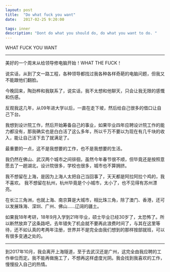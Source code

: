 ```yaml
---
layout: post
title:  "Do what fuck you want"
date:   2017-02-25 9:20:00

tags: inner
description: "Dont do what you should do, do what you want to do. "
---
```



<span class="post__tag--blue">WHAT FUCK</span>
<span class="post__tag">YOU WANT</span>

------

美好的一个周末从给领导修电脑开始！WHAT THE FUCK！

说实话，从到了文一路工程，各种领导都找过我各种各样奇葩的电脑问题，但我又不能跟他们翻脸。

今晚回来，陶劲桦和我联系了，说实话，我不太想和他聊天，只会让我无限的感慨和伤感。

反观我这几年，从09年进大学以后，一直在走下坡，然后给自己很多的借口让自己下台。

我想到设计院工作，然后开始筹备自己的事业，如果毕业四年应聘设计院工作的能力都没有，那我确实也是白白活了这么多年，所以千万不要以为现在有几千块的收入，能让自己活下去了就满足了。

最重要的一点，这不是我想要的工作，也不是我想要的生活。

我仍然在佛山、武汉两个城市之间徘徊，虽然今年春节很不顺，但毕竟还是按照意愿去了一趟湖北，设计院很多，学校也很多，城市也不算拥挤。

我不想留在上海，是因为上海人太把自己当回事了，天天都是阿拉阿拉个鸡的，我不喜欢。
我不想留在杭州，杭州毕竟是个小城市，太小了，也不见得有苏州漂亮。

在长江三角洲，也就上海、南京算是大城市，相比珠三角，除了澳门、香港，还可以发展珠海、深圳、广州、佛山……辽阔的疆土。

如果我18年考研，18年9月入学到21年毕业，硕士毕业已经30岁了，太恐怖了。所以断然放弃了这条路吧，去年错失了机会就不要再此浪费时间了，与其在这里等待，还不如认真的考两年注册，世界并不是完全由我们想到的那样按部就班，可以有很多变通之处的。

------


到2017年10月，我会离开上海隧道，至于去武汉还是广州，这完全由我应聘的工作单位而定。我不能再做施工了，不想再这样虚度光阴。我会找到我喜欢的工作，慢慢投入自己的热情。


